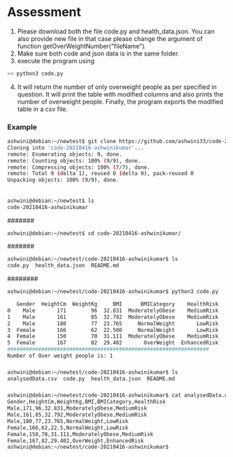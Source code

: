 # Assessment
1. Please download both the file code.py and health_data.json. You can also provide new file in that case please change the argument of function getOverWeightNumber("fileName").
2. Make sure both code and json data is in the same folder.
3. execute the program using 
```bash
>> python3 code.py
```
4.  It will return the number of only overweight people as per specified in question. It will print the table with modified columns and also prints the number of overweight people. Finally, the program exports the modified table in a csv file.

### Example
```bash
ashwini@debian:~/newtest$ git clone https://github.com/ashwini33/code-20210416-ashwinikumar
Cloning into 'code-20210416-ashwinikumar'...
remote: Enumerating objects: 9, done.
remote: Counting objects: 100% (9/9), done.
remote: Compressing objects: 100% (7/7), done.
remote: Total 9 (delta 1), reused 0 (delta 0), pack-reused 0
Unpacking objects: 100% (9/9), done.

```
######
```bash
ashwini@debian:~/newtest$ ls
code-20210416-ashwinikumar
```
#######
```bash
ashwini@debian:~/newtest$ cd code-20210416-ashwinikumar/
```
#######
```bash
ashwini@debian:~/newtest/code-20210416-ashwinikumar$ ls
code.py  health_data.json  README.md
```
########
```bash
ashwini@debian:~/newtest/code-20210416-ashwinikumar$ python3 code.py

   Gender  HeightCm  WeightKg     BMI      BMICategory    HealthRisk
0    Male       171        96  32.831  ModeratelyObese    MediumRisk
1    Male       161        85  32.792  ModeratelyObese    MediumRisk
2    Male       180        77  23.765     NormalWeight       LowRisk
3  Female       166        62  22.500     NormalWeight       LowRisk
4  Female       150        70  31.111  ModeratelyObese    MediumRisk
5  Female       167        82  29.402       OverWeight  EnhancedRisk
#################################################################
Number of Over weight people is: 1
```
#####
```bash
ashwini@debian:~/newtest/code-20210416-ashwinikumar$ ls
analysedData.csv  code.py  health_data.json  README.md
```
#####
```bash
ashwini@debian:~/newtest/code-20210416-ashwinikumar$ cat analysedData.csv 
Gender,HeightCm,WeightKg,BMI,BMICategory,HealthRisk
Male,171,96,32.831,ModeratelyObese,MediumRisk
Male,161,85,32.792,ModeratelyObese,MediumRisk
Male,180,77,23.765,NormalWeight,LowRisk
Female,166,62,22.5,NormalWeight,LowRisk
Female,150,70,31.111,ModeratelyObese,MediumRisk
Female,167,82,29.402,OverWeight,EnhancedRisk
ashwini@debian:~/newtest/code-20210416-ashwinikumar$ 
```
